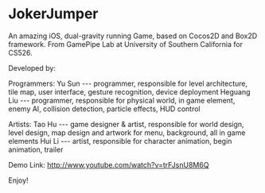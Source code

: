 JokerJumper
===========

An amazing iOS, dual-gravity running Game, based on Cocos2D and Box2D framework.
From GamePipe Lab at University of Southern California for CS526.

Developed by:

Programmers:
Yu Sun --- programmer, responsible for level architecture, tile map, user interface, gesture recognition, device deployment
Heguang Liu --- programmer, responsible for physical world, in game element, enemy AI, collision detection, particle effects, HUD control

Artists:
Tao Hu --- game designer & artist, responsible for world design, level design, map design and artwork for menu, background, all in game elements
Hui Li --- artist, responsible for character animation, begin animation, trailer


Demo Link:
http://www.youtube.com/watch?v=trFJsnU8M6Q

Enjoy!
